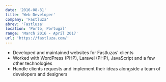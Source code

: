 ```yaml
---
date: '2016-08-31'
title: 'Web Developer'
company: 'Fastluza'
abrev: 'Fastluza'
location: 'Porto, Portugal'
range: 'March 2016 - April 2017'
url: 'https://fastluza.com/'
---
```


- Developed and maintained websites for Fastluzas' clients
- Worked with WordPress (PHP), Laravel (PHP), JavaScript and a few other technologies
- Handle clients requests and implement their ideas alongside a team of developers and designers

